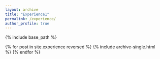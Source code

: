 ```yaml
---
layout: archive
title: "Experience1"
permalink: /experience/
author_profile: true
---
```


{% include base_path %}

{% for post in site.experience reversed %}
    {% include archive-single.html %}
{% endfor %}